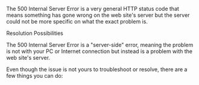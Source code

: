 

The 500 Internal Server Error is a very general HTTP status code that means something has gone wrong on the web site's server but the server could not be more specific on what the exact problem is.

Resolution Possibilities

The 500 Internal Server Error is a "server-side" error, meaning the problem is not with your PC or Internet connection but instead is a problem with the web site's server.

Even though the issue is not yours to troubleshoot or resolve, there are a few things you can do:
